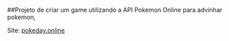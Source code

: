 ##Projeto de criar um game utilizando a API Pokemon Online para advinhar pokemon,

Site: [pokeday.online](https://pokeday.online/)
